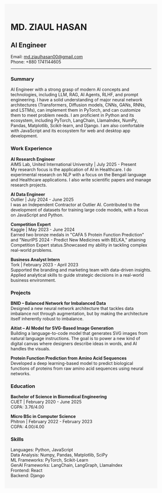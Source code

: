 <div style="background-color: #f7f7f7; padding: 20px; font-family: 'Inter', sans-serif;">

# MD. ZIAUL HASAN
## AI Engineer
  
Email: md.ziaulhasan00@gmail.com   
Phone: +880 1741144605  

---
### Summary  
AI Engineer with a strong grasp of modern AI concepts and technologies, including LLM, RAG, AI Agents, RLHF, and prompt engineering. I have a solid understanding of major neural network architectures (Transformers, Diffusion models, CNNs, GANs, RNNs, and LSTMs), can implement them in PyTorch, and can customize them to meet problem needs. I am proficient in Python and its ecosystem, including PyTorch, LangChain, LlamaIndex, NumPy, Pandas, Matplotlib, Scikit-learn, and Django. I am also comfortable with JavaScript and its ecosystem for web and desktop app development.

### Work Experience
**AI Research Engineer**  
AIMS Lab, United International University | July 2025 - Present    
My research focus is the application of AI in Healthcare. I do experimental research on NLP with a focus on the Bengali language and 
Healthcare applications. I also write scientific papers and manage research projects.

**AI Data Engineer**  
Outlier | July 2024 - June 2025  
I was an Independent Contractor at Outlier AI. Contributed to the development of datasets for training large code models, with a focus on 
JavaScript and Python.

**Competition Expert**  
Kaggle | May 2023 - June 2024  
Earned two bronze medals in "CAFA 5 Protein Function Prediction" and "NeurIPS 2024 - Predict New Medicines with BELKA," attaining   
Competition Expert status.Showcased my ability in tackling complex real-world problems.

**Business Analyst Intern**  
Tork | February 2023 - April 2023  
Supported the branding and marketing team with data-driven insights. Applied analytical skills to guide strategic decisions in a real-world 
business environment.

### Projects
**BNID – Balanced Network for Imbalanced Data**  
Designed a new neural network architecture that tackles data imbalance not through augmentation, but by making the architecture itself 
inherently robust to imbalance.
  
**Aitist – AI Model for SVG-Based Image Generation**  
Building a language-to-code model that generates SVG images from natural language instructions. The goal is to power a new kind of digital 
canvas where designers describe ideas in words, and AI handles the visuals.  

**Protein Function Prediction from Amino Acid Sequences**  
Developed a deep learning-based model to predict biological functions of proteins from raw amino acid sequences using neural networks.

### Education
**Bachelor of Science in Biomedical Engineering**  
CUET | February 2020 - June 2025  
CGPA: 3.76/4.00  
  
**Micro BSc in Computer Science**  
Phitron | February 2022 - February 2023  
CGPA: 4.00/4.00  

### Skills
Languages: Python, JavaScript  
Data Analysis: Numpy, Pandas, Matplotlib, SciPy   
ML Frameworks: PyTorch, Scikit-Learn  
GenAI Frameworks: LangChain, LangGraph, LlamaIndex  
Frontend: React  
Backend: Django  

</div>
